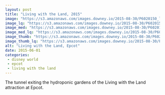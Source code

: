 ```yaml
---
layout: post
title: "Living with the Land, 2015"
image: "https://s3.amazonaws.com/images.downey.io/2015-08-30/P6020150_large.jpg"
image_lq: "https://s3.amazonaws.com/images.downey.io/2015-08-30/P6020150_large_lq.jpg"
image_med: "https://s3.amazonaws.com/images.downey.io/2015-08-30/P6020150_medium.jpg"
image_med_lq: "https://s3.amazonaws.com/images.downey.io/2015-08-30/P6020150_medium_lq.jpg"
image_thumb: "https://s3.amazonaws.com/images.downey.io/2015-08-30/P6020150_thumb.jpg"
image_thumb_lq: "https://s3.amazonaws.com/images.downey.io/2015-08-30/P6020150_thumb_lq.jpg"
alt: "Living with the Land, Epcot"
date: 2015-06-01
categories:
 - disney world
 - epcot
 - living with the land
---
```


The tunnel exiting the hydroponic gardens of the Living with the Land attraction at Epcot.